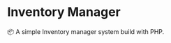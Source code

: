 Inventory Manager
=======================

:package: A simple Inventory manager system build with PHP.
